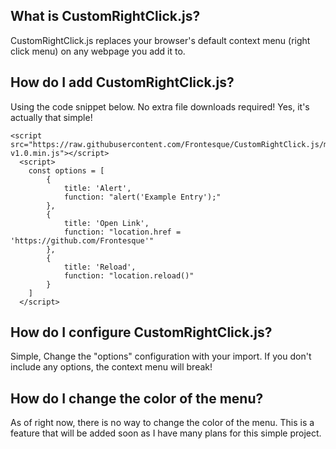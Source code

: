 ## What is CustomRightClick.js?
CustomRightClick.js replaces your browser's default context menu (right click menu) on any webpage you add it to.

## How do I add CustomRightClick.js?
Using the code snippet below. No extra file downloads required! Yes, it's actually that simple!

    <script src="https://raw.githubusercontent.com/Frontesque/CustomRightClick.js/master/versions/CustomRightClick-v1.0.min.js"></script>
      <script>
        const options = [
            {
                title: 'Alert',
                function: "alert('Example Entry');"
            },
            {
                title: 'Open Link',
                function: "location.href = 'https://github.com/Frontesque'"
            },
            {
                title: 'Reload',
                function: "location.reload()"
            }
        ]
      </script>
      
      
## How do I configure CustomRightClick.js?
Simple, Change the "options" configuration with your import. If you don't include any options, the context menu will break!

## How do I change the color of the menu?
As of right now, there is no way to change the color of the menu. This is a feature that will be added soon as I have many plans for this simple project.
